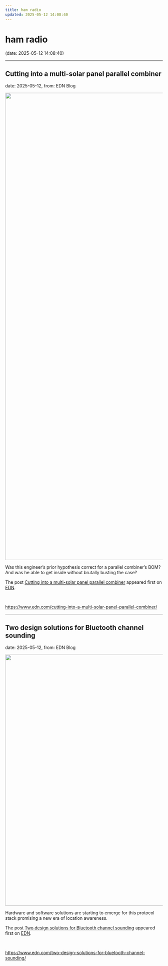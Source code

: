 ```yaml
---
title: ham radio
updated: 2025-05-12 14:08:40
---
```


# ham radio

(date: 2025-05-12 14:08:40)

---

## Cutting into a multi-solar panel parallel combiner

date: 2025-05-12, from: EDN Blog

<img width="1400" height="1488" src="https://www.edn.com/wp-content/uploads/pcb_top_closeup-2.jpg?fit=1400%2C1488" class="webfeedsFeaturedVisual wp-post-image" alt="" style="display: block; margin-bottom: 5px; clear:both;max-width: 100%;" link_thumbnail="" decoding="async" fetchpriority="high" srcset="https://www.edn.com/wp-content/uploads/pcb_top_closeup-2.jpg?w=1400 1400w, https://www.edn.com/wp-content/uploads/pcb_top_closeup-2.jpg?w=282 282w, https://www.edn.com/wp-content/uploads/pcb_top_closeup-2.jpg?w=768 768w, https://www.edn.com/wp-content/uploads/pcb_top_closeup-2.jpg?w=963 963w" sizes="(max-width: 1400px) 100vw, 1400px" /><p>Was this engineer’s prior hypothesis correct for a parallel combiner’s BOM? And was he able to get inside without brutally busting the case?</p>
<p>The post <a href="https://www.edn.com/cutting-into-a-multi-solar-panel-parallel-combiner/">Cutting into a multi-solar panel parallel combiner</a> appeared first on <a href="https://www.edn.com">EDN</a>.</p>
 

<br> 

<https://www.edn.com/cutting-into-a-multi-solar-panel-parallel-combiner/>

---

## Two design solutions for Bluetooth channel sounding

date: 2025-05-12, from: EDN Blog

<img width="2000" height="800" src="https://www.edn.com/wp-content/uploads/Hero-image-Channel_Sounding-Silicon_Labs.jpg?fit=2000%2C800" class="webfeedsFeaturedVisual wp-post-image" alt="" style="display: block; margin-bottom: 5px; clear:both;max-width: 100%;" link_thumbnail="" decoding="async" loading="lazy" srcset="https://www.edn.com/wp-content/uploads/Hero-image-Channel_Sounding-Silicon_Labs.jpg?w=2000 2000w, https://www.edn.com/wp-content/uploads/Hero-image-Channel_Sounding-Silicon_Labs.jpg?w=300 300w, https://www.edn.com/wp-content/uploads/Hero-image-Channel_Sounding-Silicon_Labs.jpg?w=768 768w, https://www.edn.com/wp-content/uploads/Hero-image-Channel_Sounding-Silicon_Labs.jpg?w=1024 1024w, https://www.edn.com/wp-content/uploads/Hero-image-Channel_Sounding-Silicon_Labs.jpg?w=1536 1536w, https://www.edn.com/wp-content/uploads/Hero-image-Channel_Sounding-Silicon_Labs.jpg?w=1900 1900w" sizes="auto, (max-width: 2000px) 100vw, 2000px" /><p>Hardware and software solutions are starting to emerge for this protocol stack promising a new era of location awareness.</p>
<p>The post <a href="https://www.edn.com/two-design-solutions-for-bluetooth-channel-sounding/">Two design solutions for Bluetooth channel sounding</a> appeared first on <a href="https://www.edn.com">EDN</a>.</p>
 

<br> 

<https://www.edn.com/two-design-solutions-for-bluetooth-channel-sounding/>

